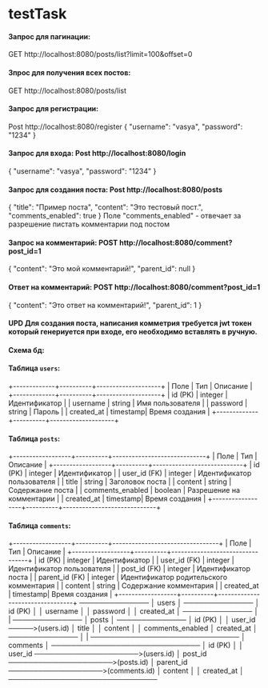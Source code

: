 # testTask
#### Запрос для пагинации:
GET http://localhost:8080/posts/list?limit=100&offset=0
#### Зпрос для получения всех постов:
GET http://localhost:8080/posts/list
#### Запрос для регистрации:
Post http://localhost:8080/register
{
    "username": "vasya",
    "password": "1234"
}
#### Запрос для входа: Post http://localhost:8080/login
{
    "username": "vasya",
    "password": "1234"
}
#### Запрос для создания поста: Post http://localhost:8080/posts
{
  "title": "Пример поста",
  "content": "Это тестовый пост.",
  "comments_enabled": true
}
Поле "comments_enabled" - отвечает за разрешение пистать комментарии под постом
#### Запрос на комментарий: POST http://localhost:8080/comment?post_id=1
{
    "content": "Это мой комментарий!",
    "parent_id": null
}
####  Ответ на комментарий: POST http://localhost:8080/comment?post_id=1
{
    "content": "Это ответ на комментарий!",
    "parent_id": 1
}
#### UPD Для создания поста, написания комметрия требуется jwt токен который генериуется при входе, его необходимо вставлять в ручную. 
#### Схема бд:
#### Таблица `users`:
+-------------+----------+--------------------+ | Поле | Тип | Описание | +-------------+----------+--------------------+ | id (PK) | integer | Идентификатор | | username | string | Имя пользователя | | password | string | Пароль | | created_at | timestamp| Время создания | +-------------+----------+--------------------+
#### Таблица `posts`:
+------------------+----------+-----------------------------+ | Поле | Тип | Описание | +------------------+----------+----------------------------+ | id (PK) | integer | Идентификатор | | user_id (FK) | integer | Идентификатор пользователя | | title | string | Заголовок поста | | content | string | Содержание поста | | comments_enabled | boolean | Разрешение на комментарии | | created_at | timestamp| Время создания | +------------------+----------+-----------------------------+
#### Таблица `comments`:
+------------------+----------+---------------------------------+ | Поле | Тип | Описание | +------------------+----------+---------------------------------+ | id (PK) | integer | Идентификатор | | user_id (FK) | integer | Идентификатор пользователя | | post_id (FK) | integer | Идентификатор поста | | parent_id (FK) | integer | Идентификатор родительского комментария | | content | string | Содержание комментария | | created_at | timestamp| Время создания | +------------------+----------+---------------------------------+
──────────────
│   users    │
──────────────
│ id (PK)    │
│ username   │
│ password   │
│ created_at │
──────────────
      │
      |
──────────────
│   posts    │
──────────────
│ id (PK)    │
│ user_id ─────>(users.id)
│ title      │
│ content    │
│ comments_enabled 
│ created_at │
──────────────
      │
      |
──────────────────────────────
│         comments           │
──────────────────────────────
│ id (PK)                    │
│ user_id ─────────────────────>(users.id)
│ post_id ─────────────────────>(posts.id)
│ parent_id ───────────────────>(comments.id)
│ content                    │
│ created_at                 │
──────────────────────────────
